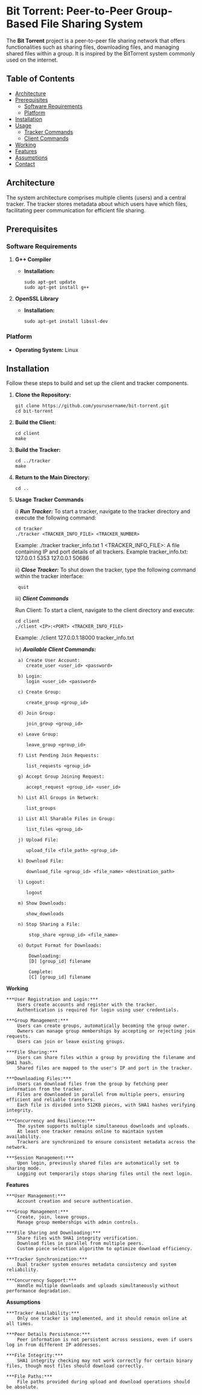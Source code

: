 # Bit Torrent: Peer-to-Peer Group-Based File Sharing System

The **Bit Torrent** project is a peer-to-peer file sharing network that offers functionalities such as sharing files, downloading files, and managing shared files within a group. It is inspired by the BitTorrent system commonly used on the internet.

## Table of Contents

- [Architecture](#architecture)
- [Prerequisites](#prerequisites)
  - [Software Requirements](#software-requirements)
  - [Platform](#platform)
- [Installation](#installation)
- [Usage](#usage)
  - [Tracker Commands](#tracker-commands)
  - [Client Commands](#client-commands)
- [Working](#working)
- [Features](#features)
- [Assumptions](#assumptions)
- [Contact](#contact)

## Architecture

The system architecture comprises multiple clients (users) and a central tracker. The tracker stores metadata about which users have which files, facilitating peer communication for efficient file sharing.

## Prerequisites

### Software Requirements

1. **G++ Compiler**
   - **Installation:**
     ```shell
     sudo apt-get update
     sudo apt-get install g++
     ```

2. **OpenSSL Library**
   - **Installation:**
     ```shell
     sudo apt-get install libssl-dev
     ```

### Platform

- **Operating System:** Linux

## Installation

Follow these steps to build and set up the client and tracker components.

1. **Clone the Repository:**
   ```shell
   git clone https://github.com/yourusername/bit-torrent.git
   cd bit-torrent
   ```

2. **Build the Client:**
   ```shell
   cd client
   make
   ```

3. **Build the Tracker:**
   ```shell
   cd ../tracker
   make
   ```

4. **Return to the Main Directory:**
   ```shell
   cd ..
   ```
   
5. **Usage**
   **Tracker Commands**

    i) ***Run Tracker:***
     To start a tracker, navigate to the tracker directory and execute the following command:
     ```shell
     cd tracker
     ./tracker <TRACKER_INFO_FILE> <TRACKER_NUMBER>
     ```
     Example:
     ./tracker tracker_info.txt 1
     <TRACKER_INFO_FILE>: A file containing IP and port details of all trackers.
     Example tracker_info.txt:
     127.0.0.1
     5353
     127.0.0.1
     50686

    ii) ***Close Tracker:***
    To shut down the tracker, type the following command within the tracker interface:
    ```shell
     quit
    ```

    iii) ***Client Commands***

     Run Client: To start a client, navigate to the client directory and execute:
     ```shell
     cd client
     ./client <IP>:<PORT> <TRACKER_INFO_FILE>
     ```
     
     Example:
     ./client 127.0.0.1:18000 tracker_info.txt

     iv) ***Available Client Commands:***

        a) Create User Account:
           create_user <user_id> <password>

        b) Login:
           login <user_id> <password>

        c) Create Group:

           create_group <group_id>

        d) Join Group:
        
           join_group <group_id>
        
        e) Leave Group:
        
           leave_group <group_id>
        
        f) List Pending Join Requests:
        
           list_requests <group_id>
        
        g) Accept Group Joining Request:
        
           accept_request <group_id> <user_id>
        
        h) List All Groups in Network:
        
           list_groups
        
        i) List All Sharable Files in Group:
        
           list_files <group_id>
        
        j) Upload File:
        
           upload_file <file_path> <group_id>
        
        k) Download File:
        
           download_file <group_id> <file_name> <destination_path>
        
        l) Logout:
        
           logout
        
        m) Show Downloads:
        
           show_downloads
        
        n) Stop Sharing a File:
        
            stop_share <group_id> <file_name>
        
        o) Output Format for Downloads:
        
            Downloading:
            [D] [group_id] filename

            Complete:
            [C] [group_id] filename

**Working**

    ***User Registration and Login:***
        Users create accounts and register with the tracker.
        Authentication is required for login using user credentials.

    ***Group Management:***
        Users can create groups, automatically becoming the group owner.
        Owners can manage group memberships by accepting or rejecting join requests.
        Users can join or leave existing groups.

    ***File Sharing:***
        Users can share files within a group by providing the filename and SHA1 hash.
        Shared files are mapped to the user's IP and port in the tracker.

    ***Downloading Files:***
        Users can download files from the group by fetching peer information from the tracker.
        Files are downloaded in parallel from multiple peers, ensuring efficient and reliable transfers.
        Each file is divided into 512KB pieces, with SHA1 hashes verifying integrity.

    ***Concurrency and Resilience:***
        The system supports multiple simultaneous downloads and uploads.
        At least one tracker remains online to maintain system availability.
        Trackers are synchronized to ensure consistent metadata across the network.

    ***Session Management:***
        Upon login, previously shared files are automatically set to sharing mode.
        Logging out temporarily stops sharing files until the next login.

**Features**

    ***User Management:***
        Account creation and secure authentication.

    ***Group Management:***
        Create, join, leave groups.
        Manage group memberships with admin controls.

    ***File Sharing and Downloading:***
        Share files with SHA1 integrity verification.
        Download files in parallel from multiple peers.
        Custom piece selection algorithm to optimize download efficiency.

    ***Tracker Synchronization:***
        Dual tracker system ensures metadata consistency and system reliability.

    ***Concurrency Support:***
        Handle multiple downloads and uploads simultaneously without performance degradation.

**Assumptions**

    ***Tracker Availability:***
        Only one tracker is implemented, and it should remain online at all times.

    ***Peer Details Persistence:***
        Peer information is not persistent across sessions, even if users log in from different IP addresses.

    ***File Integrity:***
        SHA1 integrity checking may not work correctly for certain binary files, though most files should download correctly.

    ***File Paths:***
        File paths provided during upload and download operations should be absolute.
